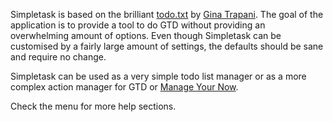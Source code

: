 Simpletask is based on the brilliant [todo.txt](http://todotxt.com) by [Gina Trapani](http://ginatrapani.org/).
The goal of the application is to provide a tool to do GTD without providing an overwhelming amount of
options. Even though Simpletask can be customised by a fairly large
amount of settings, the defaults should be sane and require no change.

Simpletask can be used as a very simple todo list manager or as a more
complex action manager for GTD or [Manage Your Now](MYN.html).

Check the menu for more help sections.
